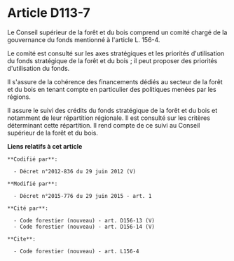 # Article D113-7

Le Conseil supérieur de la forêt et du bois comprend un comité chargé de la gouvernance du fonds mentionné à l'article L.
156-4. 

Le comité est consulté sur les axes stratégiques et les priorités d'utilisation du fonds stratégique de la forêt et du bois ;
il peut proposer des priorités d'utilisation du fonds. 

Il s'assure de la cohérence des financements dédiés au secteur de la forêt et du bois en tenant compte en particulier des
politiques menées par les régions. 

Il assure le suivi des crédits du fonds stratégique de la forêt et du bois et notamment de leur répartition régionale. Il est
consulté sur les critères déterminant cette répartition. Il rend compte de ce suivi au Conseil supérieur de la forêt et du
bois.

**Liens relatifs à cet article**

	**Codifié par**:

	  - Décret n°2012-836 du 29 juin 2012 (V)

	**Modifié par**:

	  - Décret n°2015-776 du 29 juin 2015 - art. 1

	**Cité par**:

	  - Code forestier (nouveau) - art. D156-13 (V)
	  - Code forestier (nouveau) - art. D156-14 (V)

	**Cite**:

	  - Code forestier (nouveau) - art. L156-4
